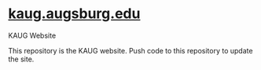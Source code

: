 # [kaug.augsburg.edu](https://kaug.augsburg.edu)
KAUG Website

This repository is the KAUG website.  Push code to this repository to update the site.
